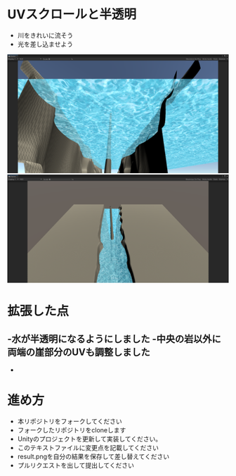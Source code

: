 ﻿# UVスクロールと半透明

* 川をきれいに流そう
* 光を差し込ませよう

![結果画像](result.png)
![結果画像2](result2.png)

# 拡張した点

-水が半透明になるようにしました
-中央の岩以外に両端の崖部分のUVも調整しました
-
-

# 進め方

- 本リポジトリをフォークしてください
- フォークしたリポジトリをcloneします
- Unityのプロジェクトを更新して実装してください。
- このテキストファイルに変更点を記載してください
- result.pngを自分の結果を保存して差し替えてください
- プルリクエストを出して提出してください
